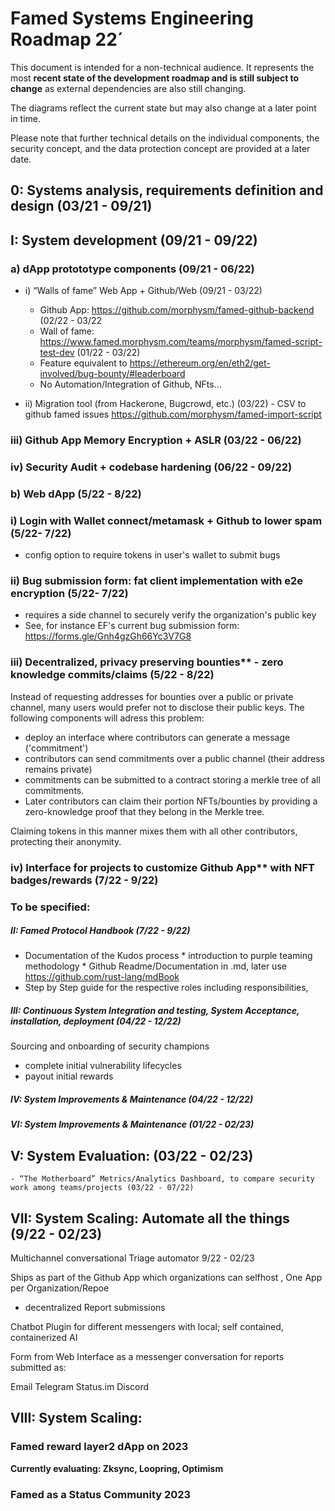 # Famed Systems Engineering Roadmap 22´


This document is intended for a non-technical audience. It represents the most **recent state of the development roadmap and is still subject to change** as external dependencies are also still changing.

The diagrams  reflect the current state but may also change at a later point in time. 

Please note that further technical details on the individual components, the security concept, and the data protection concept are provided at a later date.


## 0: Systems analysis, requirements definition and design (03/21 - 09/21)
## I: System development (09/21 - 09/22)

### a) dApp protototype components (09/21 - 06/22)

   - i)  “Walls of fame” Web App + Github/Web (09/21 - 03/22) 
    	- Github App:  https://github.com/morphysm/famed-github-backend (02/22 - 03/22
    	- Wall of fame:  https://www.famed.morphysm.com/teams/morphysm/famed-script-test-dev (01/22 - 03/22) 
    	- Feature equivalent to https://ethereum.org/en/eth2/get-involved/bug-bounty/#leaderboard 
    	- No Automation/Integration of Github, NFts… 


   - ii) Migration tool (from Hackerone, Bugcrowd, etc.) (03/22) 
   	- CSV to github famed issues https://github.com/morphysm/famed-import-script 

   ### iii) Github App Memory Encryption + ASLR (03/22 - 06/22) 

   ### iv) Security Audit + codebase hardening (06/22 - 09/22) 

### b) Web dApp (5/22 - 8/22)

  ### i) Login with Wallet connect/metamask + Github to lower spam (5/22- 7/22)
   - config option to require tokens in user's wallet to submit bugs 

  ### ii) Bug submission form: fat client implementation with e2e encryption (5/22- 7/22)
   - requires a side channel to securely verify the organization's public key 
   - See, for instance EF's current bug submission form: https://forms.gle/Gnh4gzGh66Yc3V7G8
  
  ### iii) Decentralized, privacy preserving bounties** - zero knowledge commits/claims (5/22 - 8/22)

  Instead of requesting addresses for bounties over a public or private channel, many users would prefer not to disclose their public keys. The following components will adress this problem: 
  - deploy an interface where contributors can generate a message ('commitment') 
  - contributors can send commitments over a public channel (their address remains private) 
  - commitments can be submitted to a contract storing a merkle tree of all commitments. 
  - Later contributors can claim their portion NFTs/bounties by providing a zero-knowledge proof that they belong in the Merkle tree. 
  
  Claiming tokens in this manner mixes them with all other contributors, protecting their anonymity.

  ### iv) Interface for projects to customize Github App** with NFT badges/rewards (7/22 - 9/22)

### To be specified: 
##### II: Famed Protocol Handbook (7/22 - 9/22)
- Documentation of the Kudos process
       * introduction to purple teaming methodology 
       * Github Readme/Documentation in .md, later use https://github.com/rust-lang/mdBook 
- Step by Step guide for the respective roles including responsibilities, 

##### III: Continuous System Integration and testing, System Acceptance, installation, deployment (04/22 - 12/22)
Sourcing and onboarding of security champions 
- complete initial vulnerability lifecycles 
- payout initial rewards 

##### IV: System Improvements & Maintenance (04/22 - 12/22)
##### VI: System Improvements & Maintenance (01/22 - 02/23)


## V: System Evaluation: (03/22 - 02/23)
    - “The Motherboard” Metrics/Analytics Dashboard, to compare security work among teams/projects (03/22 - 07/22)
    

## VII: System Scaling: Automate all the things (9/22 - 02/23)
Multichannel conversational Triage automator 9/22 - 02/23


Ships as part of the Github App which organizations can selfhost , One App per Organization/Repoe 
- decentralized Report submissions
	
Chatbot Plugin for different messengers with local; self contained, containerized AI 

Form from Web Interface as a messenger conversation for reports submitted as: 

Email
Telegram
Status.im
Discord


## VIII: System Scaling: 

### Famed reward layer2  dApp on 2023

**Currently evaluating: Zksync, Loopring, Optimism** 

### Famed as a Status Community 2023



